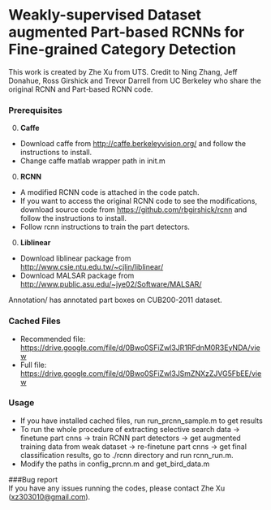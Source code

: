 Weakly-supervised Dataset augmented Part-based RCNNs for Fine-grained Category Detection
===============
This work is created by Zhe Xu from UTS. Credit to Ning Zhang, Jeff Donahue, Ross Girshick and Trevor Darrell from UC Berkeley who share the original RCNN and Part-based RCNN code.


### Prerequisites
0. **Caffe**
 - Download caffe from http://caffe.berkeleyvision.org/ and follow the instructions to install. 
 - Change caffe matlab wrapper path in init.m

0. **RCNN**
  - A modified RCNN code is attached in the code patch. 
  - If you want to access the original RCNN code to see the modifications, download source code from https://github.com/rbgirshick/rcnn and follow the instructions to install.
  - Follow rcnn instructions to train the part detectors.

0. **Liblinear**
  - Download liblinear package from http://www.csie.ntu.edu.tw/~cjlin/liblinear/  
  - Download MALSAR package from http://www.public.asu.edu/~jye02/Software/MALSAR/  

Annotation/ has annotated part boxes on CUB200-2011 dataset.  

### Cached Files  
  - Recommended file: https://drive.google.com/file/d/0Bwo0SFiZwl3JR1RFdnM0R3EyNDA/view  
  - Full file: https://drive.google.com/file/d/0Bwo0SFiZwl3JSmZNXzZJVG5FbEE/view  

### Usage  
  - If you have installed cached files, run run_prcnn_sample.m to get results  
  - To run the whole procedure of extracting selective search data -> finetune part cnns -> train RCNN part detectors -> get augmented   training data from weak dataset -> re-finetune part cnns -> get final classification results, go to ./rcnn directory and run rcnn_run.m.  
  - Modify the paths in config_prcnn.m and get_bird_data.m  

###Bug report  
If you have any issues running the codes, please contact Zhe Xu (xz303010@gmail.com).